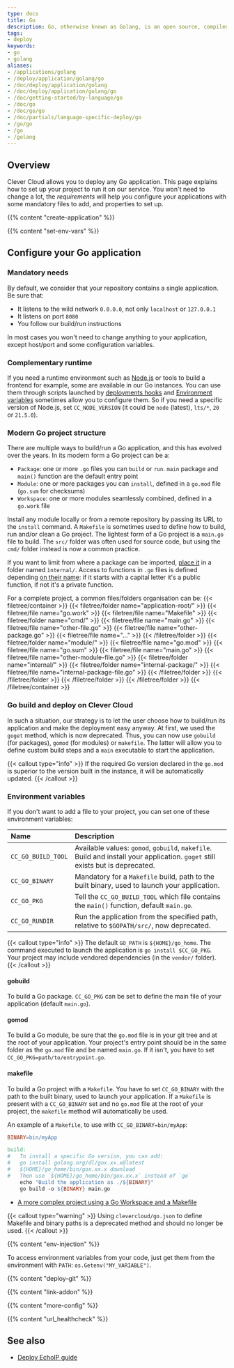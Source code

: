 ```yaml
---
type: docs
title: Go
description: Go, otherwise known as Golang, is an open source, compiled, garbage-collected, concurrent system programming language
tags:
- deploy
keywords:
- go
- golang
aliases:
- /applications/golang
- /deploy/application/golang/go
- /doc/deploy/application/golang
- /doc/deploy/application/golang/go
- /doc/getting-started/by-language/go
- /doc/go
- /doc/go/go
- /doc/partials/language-specific-deploy/go
- /go/go
- /go
- /golang
---
```


## Overview

Clever Cloud allows you to deploy any Go application. This page explains how to set up your project to run it on our service. You won't need to change a lot, the *requirements* will help you configure your applications with some mandatory files to add, and properties to set up.

{{% content "create-application" %}}

{{% content "set-env-vars" %}}

## Configure your Go application

### Mandatory needs

By default, we consider that your repository contains a single application. Be sure that:
* It listens to the wild network `0.0.0.0`, not only `localhost` or `127.0.0.1`
* It listens on port `8080`
* You follow our build/run instructions

In most cases you won't need to change anything to your application, except host/port and some configuration variables.

### Complementary runtime

If you need a runtime environment such as [Node.js](/developers/doc/applications/nodejs) or tools to build a frontend for example, some are available in our Go instances. You can use them through scripts launched by [deployments hooks](/developers/doc/develop/build-hooks) and [Environment variables](/developers/doc/reference/reference-environment-variables) sometimes allow you to configure them. So if you need a specific version of Node.js, set `CC_NODE_VERSION` (it could be `node` (latest), `lts/*`, `20` or `21.5.0`).

### Modern Go project structure

There are multiple ways to build/run a Go application, and this has evolved over the years. In its modern form a Go project can be a:
- `Package`: one or more `.go` files you can `build` or `run`. `main` package and `main()` function are the default entry point
- `Module`: one or more packages you can `install`, defined in a `go.mod` file (`go.sum` for checksums)
- `Workspace`: one or more modules seamlessly combined, defined in a `go.work` file

Install any module locally or from a remote repository by passing its URL to the `install` command. A `Makefile` is sometimes used to define how to build, run and/or clean a Go project. The lightest form of a Go project is a `main.go` file to build. The `src/` folder was often used for source code, but using the `cmd/` folder instead is now a common practice.

If you want to limit from where a package can be imported, [place it](https://docs.google.com/document/d/1e8kOo3r51b2BWtTs_1uADIA5djfXhPT36s6eHVRIvaU/edit) in a folder named `ìnternal/`. Access to functions in `.go` files is defined depending [on their name](https://go.dev/tour/basics/3): if it starts with a capital letter it's a public function, if not it's a private function.

For a complete project, a common files/folders organisation can be:
{{< filetree/container >}}
  {{< filetree/folder name="application-root/" >}}
    {{< filetree/file name="go.work" >}}
    {{< filetree/file name="Makefile" >}}
    {{< filetree/folder name="cmd/" >}}
      {{< filetree/file name="main.go" >}}
      {{< filetree/file name="other-file.go" >}}
      {{< filetree/file name="other-package.go" >}}
      {{< filetree/file name="…" >}}
    {{< /filetree/folder >}}
        {{< filetree/folder name="module/" >}}
          {{< filetree/file name="go.mod" >}}
          {{< filetree/file name="go.sum" >}}
          {{< filetree/file name="main.go" >}}
          {{< filetree/file name="other-module-file.go" >}}
            {{< filetree/folder name="internal/" >}}
              {{< filetree/folder name="internal-package/" >}}
                {{< filetree/file name="internal-package-file.go" >}}
              {{< /filetree/folder >}}
            {{< /filetree/folder >}}
      {{< /filetree/folder >}}
  {{< /filetree/folder >}}
{{< /filetree/container >}}

### Go build and deploy on Clever Cloud

In such a situation, our strategy is to let the user choose how to build/run its application and make the deployment easy anyway. At first, we used the `goget` method, which is now deprecated. Thus, you can now use `gobuild` (for packages), `gomod` (for modules) or `makefile`. The latter will allow you to define custom build steps and a `main` executable to start the application.

{{< callout type="info" >}}
  If the required Go version declared in the `go.mod` is superior to the version built in the instance, it will be automatically updated.
{{< /callout >}}

### Environment variables

If you don't want to add a file to your project, you can set one of these environment variables:

| Name | Description |
| :------- | :---- |
| `CC_GO_BUILD_TOOL` | Available values: `gomod`, `gobuild`, `makefile`. Build and install your application. `goget` still exists but is deprecated. |
| `CC_GO_BINARY` | Mandatory for a `Makefile` build, path to the built binary, used to launch your application. |
| `CC_GO_PKG` | Tell the `CC_GO_BUILD_TOOL` which file contains the `main()` function, default `main.go`. |
| `CC_GO_RUNDIR` | Run the application from the specified path, relative to `$GOPATH/src/`, now deprecated. |

{{< callout type="info" >}}
  The default `GO_PATH` is `${HOME}/go_home`.
  The command executed to launch the application is `go install $CC_GO_PKG`. \
  Your project may include vendored dependencies (in the `vendor/` folder).
{{< /callout >}}

#### gobuild

To build a Go package. `CC_GO_PKG` can be set to define the main file of your application (default `main.go`).

#### gomod

To build a Go module, be sure that the `go.mod` file is in your git tree and at the root of your application. Your project's entry point should be in the same folder as the `go.mod` file and be named `main.go`. If it isn't, you have to set `CC_GO_PKG=path/to/entrypoint.go`.

#### makefile

To build a Go project with a `Makefile`. You have to set `CC_GO_BINARY` with the path to the built binary, used to launch your application. If a `Makefile` is present with a `CC_GO_BINARY` set and no `go.mod` file at the root of your project, the `makefile` method will automatically be used.

An example of a `Makefile`, to use with `CC_GO_BINARY=bin/myApp`:

```Makefile {filename="Makefile"}
BINARY=bin/myApp

build:
#	To install a specific Go version, you can add:
#	go install golang.org/dl/gox.xx.x@latest
#	${HOME}/go_home/bin/gox.xx.x download
#	Then use `${HOME}/go_home/bin/gox.xx.x` instead of `go`
	echo "Build the application as ./${BINARY}"
	go build -o ${BINARY} main.go
```

- [A more complex project using a Go Workspace and a Makefile](https://github.com/CleverCloud/go-workspaces)

{{< callout type="warning" >}}
  Using `clevercloud/go.json` to define Makefile and binary paths is a deprecated method and should no longer be used.
{{< /callout >}}

 {{% content "env-injection" %}}

To access environment variables from your code, just get them from the environment with `PATH`: `os.Getenv("MY_VARIABLE")`.

{{% content "deploy-git" %}}

{{% content "link-addon" %}}

{{% content "more-config" %}}

{{% content "url_healthcheck" %}}

## See also

* [Deploy EchoIP guide](/developers/guides/go-echoip/)
